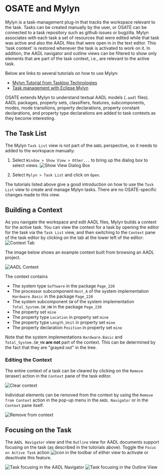<!--
Copyright (c) 2004-2024 Carnegie Mellon University and others. (see Contributors file). 
All Rights Reserved.

NO WARRANTY. ALL MATERIAL IS FURNISHED ON AN "AS-IS" BASIS. CARNEGIE MELLON UNIVERSITY MAKES NO WARRANTIES OF ANY
KIND, EITHER EXPRESSED OR IMPLIED, AS TO ANY MATTER INCLUDING, BUT NOT LIMITED TO, WARRANTY OF FITNESS FOR PURPOSE
OR MERCHANTABILITY, EXCLUSIVITY, OR RESULTS OBTAINED FROM USE OF THE MATERIAL. CARNEGIE MELLON UNIVERSITY DOES NOT
MAKE ANY WARRANTY OF ANY KIND WITH RESPECT TO FREEDOM FROM PATENT, TRADEMARK, OR COPYRIGHT INFRINGEMENT.

This program and the accompanying materials are made available under the terms of the Eclipse Public License 2.0
which is available at https://www.eclipse.org/legal/epl-2.0/
SPDX-License-Identifier: EPL-2.0

Created, in part, with funding and support from the United States Government. (see Acknowledgments file).

This program includes and/or can make use of certain third party source code, object code, documentation and other
files ("Third Party Software"). The Third Party Software that is used by this program is dependent upon your system
configuration. By using this program, You agree to comply with any and all relevant Third Party Software terms and
conditions contained in any such Third Party Software or separate license file distributed with such Third Party
Software. The parties who own the Third Party Software ("Third Party Licensors") are intended third party benefici-
aries to this license with respect to the terms applicable to their Third Party Software. Third Party Software li-
censes only apply to the Third Party Software and not any other portion of this program or this program as a whole.
-->
# OSATE and Mylyn

Mylyn is a task-management plug-in that tracks the workspace relevant to the task. Tasks can be created manually by the user, or OSATE can be connected to a task repository such as github issues or bugzilla. 
Mylyn associates with each task a set of resources that were edited while that task was active and also the AADL files that were open in in the text editor. This 'task context' is restored whenever the task is activated to work on it.
In addition, the AADL navigator and outline views can be filtered to show only elements that are part of the task context, i.e., are relevant to the active task.

Below are links to several tutorials on how to use Mylyn:

* [Mylyn Tutorial from Tasktop Technologies](https://www.tasktop.com/mylyn-tutorial)
* [Task management with Eclipse Mylyn](https://www.vogella.com/tutorials/Mylyn/article.html)

OSATE extends Mylyn to understand textual AADL models (`.aadl` files).  AADL packages, property sets, classifiers, features, subcomponents, modes, mode transitions, property declarations, property constant declarations, and property type declarations are added to task contexts as they become interesting.  


## The Task List

The Mylyn `Task List` view is not part of the `AADL` perspective, so it needs to added to the workspace manually: 

1. Select `Window > Show View > Other...` to bring up the dialog box to select views.
  ![Show View Dialog Box](images/show_view.png)

2. Select `Mylyn > Task List` and click on `Open`.

The tutorials listed above give a good introduction on how to use the `Task List` view to create and manage Mylyn tasks.  There are no OSATE-specific changes made to this view.


## Building a Context

As you navigate the workspace and edit AADL files, Mylyn builds a context for the active task.  You can view the context for a task by opening the editor for the task via the `Task List` view, and then switching to the `Context` pane of the task editor by clicking on the tab at the lower left of the editor:
  ![Context Tab](images/context_tab.png)

The image below shows an example context built from browsing an AADL project.

![AADL Context](images/context_pane.png)

The context contains

* The system type `Software` in the package `Page_220`
* The processor subcomponent `Host_A` of the system implementation `Hardware.Basic` in the package `Page_220`
* The system subcomponent `SW` of the system implementation `Total_System.SW_HW` in the package `Page_220`
* The property set `mine`
* The property type `Location` in property set `mine`
* The property type `Length_Unit` in property set `mine`
* The property declaration `Position` in property set `mine`

Note that the system implementations `Hardware.Basic` and `Total_System.SW_HW` **are not** part of the context.  This can be determined by the fact that they are "grayed out" in the tree.

### Editing the Context

The entire context of a task can be cleared by clicking on the `Remove` (eraser) action in the `Context` pane of the task editor.

![Clear context](images/clear_context.png)

Individual elements can be removed from the context by using the `Remove from Context` action in the pop-up menu in the `AADL Navigator` or in the `Context` pane itself.

![Remove from context](images/remove_from_context.png)


## Focusing on the Task

The `AADL Navigator` view and the `Outline` view for AADL documents support focusing on the task (as described in the tutorials above).  Toggle the `Focus on Active Task` action ![icon](images/focus.gif) in the toolbar of either view to activate or deactivate this feature.

![Task focusing in the AADL Navigator](images/task_focused_nav.png)
![Task focusing in the Outline View](images/task_focused_outline.png)

